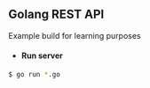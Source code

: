 ## Golang REST API

Example build for learning purposes

* #### Run server
```bash
$ go run *.go
```